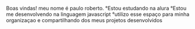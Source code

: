 Boas vindas!
meu nome é paulo roberto.
°Estou estudando na alura
°Estou me desenvolvendo na linguagem javascript
°utilizo esse espaço para minha organizaçao e compartilhando dos meus projetos desenvolvidos
